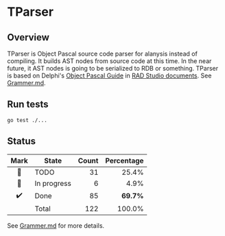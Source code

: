 # TParser

## Overview

TParser is Object Pascal source code parser for alanysis instead of compiling. It builds AST nodes from source code at this time. In the near future, it AST nodes is going to be serialized to RDB or something.
TParser is based on Delphi's [Object Pascal Guide](https://docs.embarcadero.com/products/rad_studio/cbuilder6/EN/CB6_ObjPascalLangGuide_EN.pdf) in [RAD Studio documents](https://docs.embarcadero.com/products/rad_studio/).
See [Grammer.md](./Grammer.md).

## Run tests

```
go test ./...
```

## Status


| Mark | State       | Count | Percentage |
| :--: | ----------- | ----: |---------:|
|  🔖  | TODO        |    31 |  25.4% |
|  🚧  | In progress |     6 | 4.9% |
|  ✔️  | Done        |    85 | **69.7%** |
|     | Total        | 122 |  100.0%  |

See [Grammer.md](./Grammer.md) for more details.
